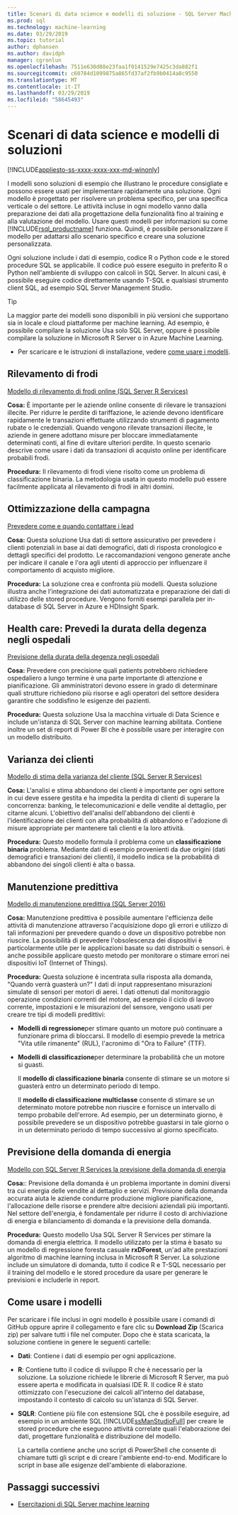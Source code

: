 ```yaml
---
title: Scenari di data science e modelli di soluzione - SQL Server Machine Learning
ms.prod: sql
ms.technology: machine-learning
ms.date: 03/29/2019
ms.topic: tutorial
author: dphansen
ms.author: davidph
manager: cgronlun
ms.openlocfilehash: 7511e630d88e23faa1f0141529e7425c3da882f1
ms.sourcegitcommit: c60784d1099875a865fd37af2fb9b0414a8c9550
ms.translationtype: MT
ms.contentlocale: it-IT
ms.lasthandoff: 03/29/2019
ms.locfileid: "58645493"
---
```

# <a name="data-science-scenarios-and-solution-templates"></a>Scenari di data science e modelli di soluzioni
[!INCLUDE[appliesto-ss-xxxx-xxxx-xxx-md-winonly](../../includes/appliesto-ss-xxxx-xxxx-xxx-md-winonly.md)]

I modelli sono soluzioni di esempio che illustrano le procedure consigliate e possono essere usati per implementare rapidamente una soluzione. Ogni modello è progettato per risolvere un problema specifico, per una specifica verticale o del settore. Le attività incluse in ogni modello vanno dalla preparazione dei dati alla progettazione della funzionalità fino al training e alla valutazione del modello. Usare questi modelli per informazioni su come [!INCLUDE[rsql_productname](../../includes/rsql-productname-md.md)] funziona. Quindi, è possibile personalizzare il modello per adattarsi allo scenario specifico e creare una soluzione personalizzata. 

Ogni soluzione include i dati di esempio, codice R o Python code e le stored procedure SQL se applicabile. Il codice può essere eseguito in preferito R o Python nell'ambiente di sviluppo con calcoli in SQL Server. In alcuni casi, è possibile eseguire codice direttamente usando T-SQL e qualsiasi strumento client SQL, ad esempio SQL Server Management Studio.

> [!TIP]
> 
> La maggior parte dei modelli sono disponibili in più versioni che supportano sia in locale e cloud piattaforme per machine learning. Ad esempio, è possibile compilare la soluzione Usa solo SQL Server, oppure è possibile compilare la soluzione in Microsoft R Server o in Azure Machine Learning.

+ Per scaricare e le istruzioni di installazione, vedere [come usare i modelli](#bkmk_HowTo).

## <a name="fraud-detection"></a>Rilevamento di frodi

[Modello di rilevamento di frodi online (SQL Server R Services)](https://github.com/Microsoft/r-server-fraud-detection)

**Cosa:** È importante per le aziende online consente di rilevare le transazioni illecite. Per ridurre le perdite di tariffazione, le aziende devono identificare rapidamente le transazioni effettuate utilizzando strumenti di pagamento rubate o le credenziali. Quando vengono rilevate transazioni illecite, le aziende in genere adottano misure per bloccare immediatamente determinati conti, al fine di evitare ulteriori perdite. In questo scenario descrive come usare i dati da transazioni di acquisto online per identificare probabili frodi.

**Procedura:**  Il rilevamento di frodi viene risolto come un problema di classificazione binaria. La metodologia usata in questo modello può essere facilmente applicata al rilevamento di frodi in altri domini.


## <a name="campaign-optimization"></a>Ottimizzazione della campagna

[Prevedere come e quando contattare i lead](https://microsoft.github.io/r-server-campaign-optimization/)

**Cosa:** Questa soluzione Usa dati di settore assicurativo per prevedere i clienti potenziali in base ai dati demografici, dati di risposta cronologico e dettagli specifici del prodotto.  Le raccomandazioni vengono generate anche per indicare il canale e l'ora agli utenti di approccio per influenzare il comportamento di acquisto migliore.

**Procedura:** La soluzione crea e confronta più modelli. Questa soluzione illustra anche l'integrazione dei dati automatizzata e preparazione dei dati di utilizzo delle stored procedure. Vengono forniti esempi parallela per in-database di SQL Server in Azure e HDInsight Spark. 

## <a name="health-care-predict-length-of-stay-in-hospital"></a>Health care: Prevedi la durata della degenza negli ospedali 

[Previsione della durata della degenza negli ospedali](https://gallery.cortanaintelligence.com/Solution/Predicting-Length-of-Stay-in-Hospitals-1)

**Cosa:** Prevedere con precisione quali patients potrebbero richiedere ospedaliero a lungo termine è una parte importante di attenzione e pianificazione. Gli amministratori devono essere in grado di determinare quali strutture richiedono più risorse e agli operatori del settore desidera garantire che soddisfino le esigenze dei pazienti.

**Procedura:** Questa soluzione Usa la macchina virtuale di Data Science e include un'istanza di SQL Server con machine learning abilitata. Contiene inoltre un set di report di Power BI che è possibile usare per interagire con un modello distribuito.

## <a name="customer-churn"></a>Varianza dei clienti

[Modello di stima della varianza del cliente (SQL Server R Services)](https://github.com/Microsoft/SQL-Server-R-Services-Samples/blob/master/Churn/README.md)

**Cosa:** L'analisi e stima abbandono dei clienti è importante per ogni settore in cui deve essere gestita e ha impedita la perdita di clienti di superare la concorrenza: banking, le telecomunicazioni e delle vendite al dettaglio, per citarne alcuni. L'obiettivo dell'analisi dell'abbandono dei clienti è l'identificazione dei clienti con alta probabilità di abbandono e l'adozione di misure appropriate per mantenere tali clienti e la loro attività.

**Procedura:** Questo modello formula il problema come un **classificazione binaria** problema. Mediante dati di esempio provenienti da due origini (dati demografici e transazioni dei clienti), il modello indica se la probabilità di abbandono dei singoli clienti è alta o bassa.
  
## <a name="predictive-maintenance"></a>Manutenzione predittiva

[Modello di manutenzione predittiva (SQL Server 2016)](https://github.com/Microsoft/SQL-Server-R-Services-Samples/blob/master/PredictiveMaintenance/README.md)

**Cosa:** Manutenzione predittiva è possibile aumentare l'efficienza delle attività di manutenzione attraverso l'acquisizione dopo gli errori e utilizzo di tali informazioni per prevedere quando o dove un dispositivo potrebbe non riuscire. La possibilità di prevedere l'obsolescenza dei dispositivi è particolarmente utile per le applicazioni basate su dati distribuiti o sensori. è anche possibile applicare questo metodo per monitorare o stimare errori nei dispositivi IoT (Internet of Things).

**Procedura:** Questa soluzione è incentrata sulla risposta alla domanda, "Quando verrà guasterà un?" I dati di input rappresentano misurazioni simulate di sensori per motori di aerei. I dati ottenuti dal monitoraggio operazione condizioni correnti del motore, ad esempio il ciclo di lavoro corrente, impostazioni e le misurazioni del sensore, vengono usati per creare tre tipi di modelli predittivi:

-   **Modelli di regressione**per stimare quanto un motore può continuare a funzionare prima di bloccarsi. Il modello di esempio prevede la metrica "Vita utile rimanente" (RUL), l'acronimo di "Ora to Failure" (TTF).
  
-   **Modelli di classificazione**per determinare la probabilità che un motore si guasti.
  
    Il **modello di classificazione binaria** consente di stimare se un motore si guasterà entro un determinato periodo di tempo.

    Il **modello di classificazione multiclasse** consente di stimare se un determinato motore potrebbe non riuscire e fornisce un intervallo di tempo probabile dell'errore. Ad esempio, per un determinato giorno, è possibile prevedere se un dispositivo potrebbe guastarsi in tale giorno o in un determinato periodo di tempo successivo al giorno specificato.

## <a name="energy-demand-forecasting"></a>Previsione della domanda di energia

[Modello con SQL Server R Services la previsione della domanda di energia](https://gallery.cortanaintelligence.com/Tutorial/Energy-Demand-Forecast-Template-with-SQL-Server-R-Services-1)

**Cosa:**: Previsione della domanda è un problema importante in domini diversi tra cui energia delle vendite al dettaglio e servizi. Previsione della domanda accurata aiuta le aziende condurre produzione migliore pianificazione, l'allocazione delle risorse e prendere altre decisioni aziendali più importanti. Nel settore dell'energia, è fondamentale per ridurre il costo di archiviazione di energia e bilanciamento di domanda e la previsione della domanda.

**Procedura:** Questo modello Usa SQL Server R Services per stimare la domanda di energia elettrica. Il modello utilizzato per la stima è basato su un modello di regressione foresta casuale **rxDForest**, un'ad alte prestazioni algoritmo di machine learning inclusa in Microsoft R Server. La soluzione include un simulatore di domanda, tutto il codice R e T-SQL necessario per il training del modello e le stored procedure da usare per generare le previsioni e includerle in report. 


## <a name="bkmk_HowTo"></a>Come usare i modelli

Per scaricare i file inclusi in ogni modello è possibile usare i comandi di GitHub oppure aprire il collegamento e fare clic su **Download Zip** (Scarica zip) per salvare tutti i file nel computer.  Dopo che è stata scaricata, la soluzione contiene in genere le seguenti cartelle:
  
-   **Dati**: Contiene i dati di esempio per ogni applicazione.
  
-   **R**: Contiene tutto il codice di sviluppo R che è necessario per la soluzione. La soluzione richiede le librerie di Microsoft R Server, ma può essere aperta e modificata in qualsiasi IDE R. Il codice R è stato ottimizzato con l'esecuzione dei calcoli all'interno del database, impostando il contesto di calcolo su un'istanza di SQL Server.
  
-   **SQLR**: Contiene più file con estensione SQL che è possibile eseguire, ad esempio in un ambiente SQL [!INCLUDE[ssManStudioFull](../../includes/ssmanstudiofull-md.md)] per creare le stored procedure che eseguono attività correlate quali l'elaborazione dei dati, progettare funzionalità e distribuzione del modello.
  
    La cartella contiene anche uno script di PowerShell che consente di chiamare tutti gli script e di creare l'ambiente end-to-end. Modificare lo script in base alle esigenze dell'ambiente di elaborazione.

## <a name="next-steps"></a>Passaggi successivi

+ [Esercitazioni di SQL Server machine learning](machine-learning-services-tutorials.md)




